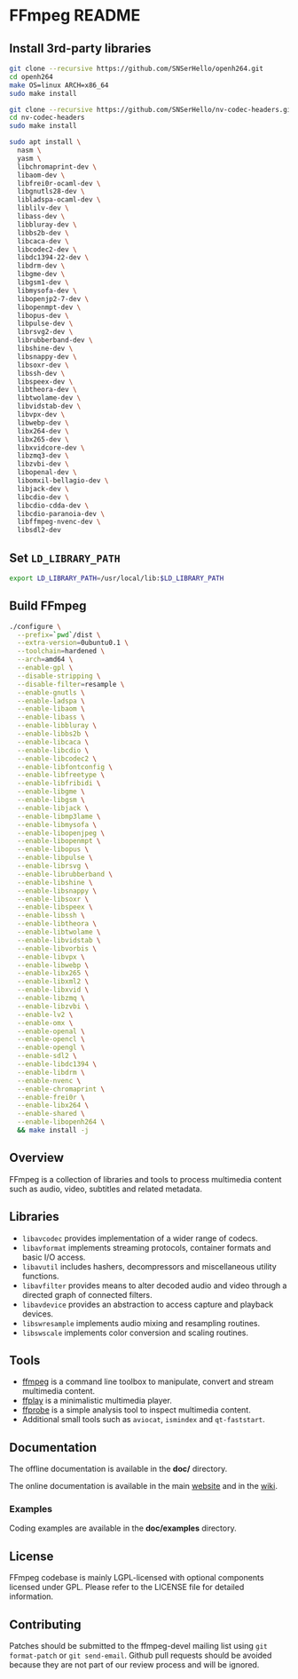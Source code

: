FFmpeg README
=============

## Install 3rd-party libraries

```bash
git clone --recursive https://github.com/SNSerHello/openh264.git
cd openh264
make OS=linux ARCH=x86_64
sudo make install

git clone --recursive https://github.com/SNSerHello/nv-codec-headers.git
cd nv-codec-headers
sudo make install

sudo apt install \
  nasm \
  yasm \
  libchromaprint-dev \
  libaom-dev \
  libfrei0r-ocaml-dev \
  libgnutls28-dev \
  libladspa-ocaml-dev \
  liblilv-dev \
  libass-dev \
  libbluray-dev \
  libbs2b-dev \
  libcaca-dev \
  libcodec2-dev \
  libdc1394-22-dev \
  libdrm-dev \
  libgme-dev \
  libgsm1-dev \
  libmysofa-dev \
  libopenjp2-7-dev \
  libopenmpt-dev \
  libopus-dev \
  libpulse-dev \
  librsvg2-dev \
  librubberband-dev \
  libshine-dev \
  libsnappy-dev \
  libsoxr-dev \
  libssh-dev \
  libspeex-dev \
  libtheora-dev \
  libtwolame-dev \
  libvidstab-dev \
  libvpx-dev \
  libwebp-dev \
  libx264-dev \
  libx265-dev \
  libxvidcore-dev \
  libzmq3-dev \
  libzvbi-dev \
  libopenal-dev \
  libomxil-bellagio-dev \
  libjack-dev \
  libcdio-dev \
  libcdio-cdda-dev \
  libcdio-paranoia-dev \
  libffmpeg-nvenc-dev \
  libsdl2-dev
```

## Set `LD_LIBRARY_PATH`

```bash
export LD_LIBRARY_PATH=/usr/local/lib:$LD_LIBRARY_PATH
```

## Build FFmpeg

```bash
./configure \
  --prefix=`pwd`/dist \
  --extra-version=0ubuntu0.1 \
  --toolchain=hardened \
  --arch=amd64 \
  --enable-gpl \
  --disable-stripping \
  --disable-filter=resample \
  --enable-gnutls \
  --enable-ladspa \
  --enable-libaom \
  --enable-libass \
  --enable-libbluray \
  --enable-libbs2b \
  --enable-libcaca \
  --enable-libcdio \
  --enable-libcodec2 \
  --enable-libfontconfig \
  --enable-libfreetype \
  --enable-libfribidi \
  --enable-libgme \
  --enable-libgsm \
  --enable-libjack \
  --enable-libmp3lame \
  --enable-libmysofa \
  --enable-libopenjpeg \
  --enable-libopenmpt \
  --enable-libopus \
  --enable-libpulse \
  --enable-librsvg \
  --enable-librubberband \
  --enable-libshine \
  --enable-libsnappy \
  --enable-libsoxr \
  --enable-libspeex \
  --enable-libssh \
  --enable-libtheora \
  --enable-libtwolame \
  --enable-libvidstab \
  --enable-libvorbis \
  --enable-libvpx \
  --enable-libwebp \
  --enable-libx265 \
  --enable-libxml2 \
  --enable-libxvid \
  --enable-libzmq \
  --enable-libzvbi \
  --enable-lv2 \
  --enable-omx \
  --enable-openal \
  --enable-opencl \
  --enable-opengl \
  --enable-sdl2 \
  --enable-libdc1394 \
  --enable-libdrm \
  --enable-nvenc \
  --enable-chromaprint \
  --enable-frei0r \
  --enable-libx264 \
  --enable-shared \
  --enable-libopenh264 \
  && make install -j
```

## Overview

FFmpeg is a collection of libraries and tools to process multimedia content
such as audio, video, subtitles and related metadata.

## Libraries

* `libavcodec` provides implementation of a wider range of codecs.
* `libavformat` implements streaming protocols, container formats and basic I/O access.
* `libavutil` includes hashers, decompressors and miscellaneous utility functions.
* `libavfilter` provides means to alter decoded audio and video through a directed graph of connected filters.
* `libavdevice` provides an abstraction to access capture and playback devices.
* `libswresample` implements audio mixing and resampling routines.
* `libswscale` implements color conversion and scaling routines.

## Tools

* [ffmpeg](https://ffmpeg.org/ffmpeg.html) is a command line toolbox to
  manipulate, convert and stream multimedia content.
* [ffplay](https://ffmpeg.org/ffplay.html) is a minimalistic multimedia player.
* [ffprobe](https://ffmpeg.org/ffprobe.html) is a simple analysis tool to inspect
  multimedia content.
* Additional small tools such as `aviocat`, `ismindex` and `qt-faststart`.

## Documentation

The offline documentation is available in the **doc/** directory.

The online documentation is available in the main [website](https://ffmpeg.org)
and in the [wiki](https://trac.ffmpeg.org).

### Examples

Coding examples are available in the **doc/examples** directory.

## License

FFmpeg codebase is mainly LGPL-licensed with optional components licensed under
GPL. Please refer to the LICENSE file for detailed information.

## Contributing

Patches should be submitted to the ffmpeg-devel mailing list using
`git format-patch` or `git send-email`. Github pull requests should be
avoided because they are not part of our review process and will be ignored.

